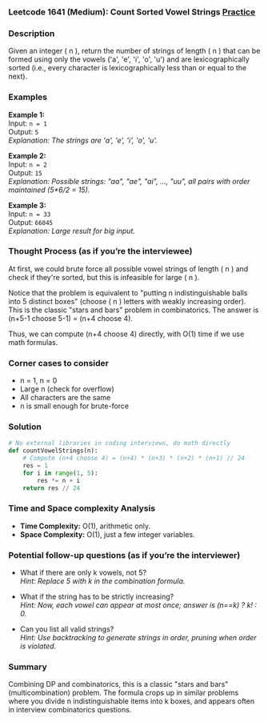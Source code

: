 ### Leetcode 1641 (Medium): Count Sorted Vowel Strings [Practice](https://leetcode.com/problems/count-sorted-vowel-strings)

### Description  
Given an integer \( n \), return the number of strings of length \( n \) that can be formed using only the vowels \('a', 'e', 'i', 'o', 'u'\) and are lexicographically sorted (i.e., every character is lexicographically less than or equal to the next).

### Examples  
**Example 1:**  
Input: `n = 1`  
Output: `5`  
*Explanation: The strings are 'a', 'e', 'i', 'o', 'u'.*

**Example 2:**  
Input: `n = 2`  
Output: `15`  
*Explanation: Possible strings: "aa", "ae", "ai", ..., "uu", all pairs with order maintained (5\*6/2 = 15).*

**Example 3:**  
Input: `n = 33`  
Output: `66045`  
*Explanation: Large result for big input.*

### Thought Process (as if you’re the interviewee)  
At first, we could brute force all possible vowel strings of length \( n \) and check if they're sorted, but this is infeasible for large \( n \).

Notice that the problem is equivalent to "putting n indistinguishable balls into 5 distinct boxes" (choose \( n \) letters with weakly increasing order). This is the classic "stars and bars" problem in combinatorics. The answer is (n+5-1 choose 5-1) = (n+4 choose 4).

Thus, we can compute (n+4 choose 4) directly, with O(1) time if we use math formulas.

### Corner cases to consider  
- n = 1, n = 0  
- Large n (check for overflow)
- All characters are the same
- n is small enough for brute-force

### Solution

```python
# No external libraries in coding interviews, do math directly
def countVowelStrings(n):
    # Compute (n+4 choose 4) = (n+4) * (n+3) * (n+2) * (n+1) // 24
    res = 1
    for i in range(1, 5):
        res *= n + i
    return res // 24
```

### Time and Space complexity Analysis  

- **Time Complexity:** O(1), arithmetic only.
- **Space Complexity:** O(1), just a few integer variables.

### Potential follow-up questions (as if you’re the interviewer)  

- What if there are only k vowels, not 5?  
  *Hint: Replace 5 with k in the combination formula.*

- What if the string has to be strictly increasing?  
  *Hint: Now, each vowel can appear at most once; answer is (n==k) ? k! : 0.*

- Can you list all valid strings?  
  *Hint: Use backtracking to generate strings in order, pruning when order is violated.*

### Summary
Combining DP and combinatorics, this is a classic "stars and bars" (multicombination) problem. The formula crops up in similar problems where you divide n indistinguishable items into k boxes, and appears often in interview combinatorics questions.